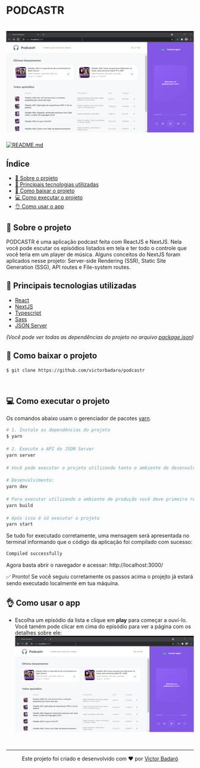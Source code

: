 # PODCASTR

<h1 align="center">
    <img src="./docs/running.gif" alt="App">
</h1>

[![README.md](https://img.shields.io/badge/-Read%20in%20English-brightgreen?style=for-the-badge)](./README.md)

## Índice

- [🧾 Sobre o projeto](#-sobre-o-projeto)
- [🚀 Principais tecnologias utilizadas](#-principais-tecnologias-utilizadas)
- [🔽 Como baixar o projeto](#-como-baixar-o-projeto)
- [💻 Como executar o projeto](#-como-executar-o-projeto)
- [👌 Como usar o app](#-como-usar-o-app)
  <br>

## 🧾 Sobre o projeto

PODCASTR é uma aplicação podcast feita com ReactJS e NextJS. Nela você pode escutar os episódios listados em tela e ter todo o controle que você teria em um player de música. Alguns conceitos do NextJS foram aplicados nesse projeto: Server-side Rendering (SSR), Static Site Generation (SSG), API routes e File-system routes.
<br>

## 🚀 Principais tecnologias utilizadas

- [React](https://reactjs.org/)
- [NextJS](https://nextjs.org/)
- [Typescript](https://www.typescriptlang.org/)
- [Sass](https://sass-lang.com/)
- [JSON Server](https://github.com/typicode/json-server)

_(Você pode ver todas as dependências do projeto no arquivo [package.json](./package.json))_
<br>

## 🔽 Como baixar o projeto

```bash
$ git clone https://github.com/victorbadaro/podcastr
```

<br>

## 💻 Como executar o projeto

Os comandos abaixo usam o gerenciador de pacotes [yarn](https://yarnpkg.com/).

```bash
# 1. Instale as dependências do projeto
$ yarn

# 2. Execute a API do JSON Server
yarn server

# Você pode executar o projeto utilizando tanto o ambiente de desenvolvimento como também o de produção.

# Desenvolvimento:
yarn dev

# Para executar utilizando o ambiente de produção você deve primeiro realizar o build do projeto:
yarn build

# Após isso é só executar o projeto
yarn start
```

Se tudo for executado corretamente, uma mensagem será apresentada no terminal informando que o código da aplicação foi compilado com sucesso:

```bash
Compiled successfully
```

Agora basta abrir o navegador e acessar: http://localhost:3000/

✅ Pronto! Se você seguiu corretamente os passos acima o projejto já estará sendo executado localmente em tua máquina.
<br>

## 👌 Como usar o app

- Escolha um episódio da lista e clique em **play** para começar a ouví-lo. Você tamém pode clicar em cima do episódio para ver a página com os detalhes sobre ele:
  <img src="./docs/episode.gif" alt="Episode">

<br>

---

<p align="center">Este projeto foi criado e desenvolvido com ❤ por <a href="https://github.com/victorbadaro">Victor Badaró</a></p>
